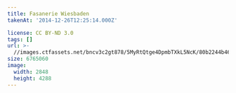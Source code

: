 ```yaml
---
title: Fasanerie Wiesbaden
takenAt: '2014-12-26T12:25:14.000Z'

license: CC BY-ND 3.0
tags: []
url: >-
  //images.ctfassets.net/bncv3c2gt878/5MyRtQtge4DpmbTXkL5NcK/80b2244b46c4e57b9275046bd92c457b/fasanerie-wiesbaden_15934143070_o
size: 6765060
image:
  width: 2848
  height: 4288
---
```

